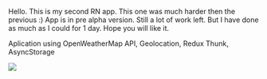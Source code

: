 Hello. This is my second RN app. This one was much harder then the previous :) App is in pre alpha version. Still a lot of work left. 
But I have done as much as I could for 1 day. Hope you will like it. 

Aplication using OpenWeatherMap API, Geolocation, Redux Thunk, AsyncStorage 

![](weather.gif)
